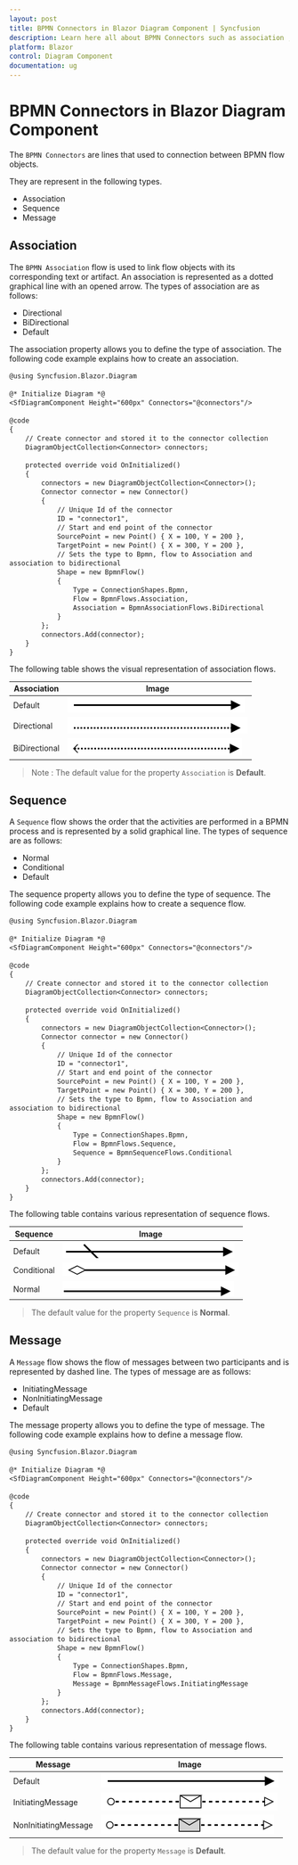 ```yaml
---
layout: post
title: BPMN Connectors in Blazor Diagram Component | Syncfusion
description: Learn here all about BPMN Connectors such as association , sequence in Syncfusion Blazor Diagram component and more.
platform: Blazor
control: Diagram Component
documentation: ug
---
```


# BPMN Connectors in Blazor Diagram Component

The `BPMN Connectors` are lines that used to connection between BPMN flow objects.

They are represent in the following types.
* Association
* Sequence
* Message

## Association

The `BPMN Association` flow is used to link flow objects with its corresponding text or artifact. An association is represented as a dotted graphical line with an opened arrow. The types of association are as follows:

* Directional
* BiDirectional
* Default

The association property allows you to define the type of association. The following code example explains how to create an association.

```cshtml
@using Syncfusion.Blazor.Diagram

@* Initialize Diagram *@
<SfDiagramComponent Height="600px" Connectors="@connectors"/>

@code
{
    // Create connector and stored it to the connector collection
    DiagramObjectCollection<Connector> connectors;

    protected override void OnInitialized()
    {
        connectors = new DiagramObjectCollection<Connector>();
        Connector connector = new Connector()
        {
            // Unique Id of the connector
            ID = "connector1",
            // Start and end point of the connector
            SourcePoint = new Point() { X = 100, Y = 200 },
            TargetPoint = new Point() { X = 300, Y = 200 },
            // Sets the type to Bpmn, flow to Association and association to bidirectional
            Shape = new BpmnFlow()
            {
                Type = ConnectionShapes.Bpmn,
                Flow = BpmnFlows.Association,
                Association = BpmnAssociationFlows.BiDirectional
            }
        };
        connectors.Add(connector);
    }
}
```

The following table shows the visual representation of association flows.

| Association | Image |
| -------- | -------- |
| Default | ![Default BPMN FlowShapes](../images/Default1.png) |
| Directional | ![Directional BPMN FlowShapes](../images/Directional1.png) |
| BiDirectional | ![BiDirectional BPMN FlowShapes](../images/BiDirectional.png) |

>Note : The default value for the property `Association` is **Default**.

## Sequence

A `Sequence` flow shows the order that the activities are performed in a BPMN process and is represented by a solid graphical line. The types of sequence are as follows:

* Normal
* Conditional
* Default

The sequence property allows you to define the type of sequence. The following code example explains how to create a sequence flow.

```cshtml
@using Syncfusion.Blazor.Diagram

@* Initialize Diagram *@
<SfDiagramComponent Height="600px" Connectors="@connectors"/>

@code
{
    // Create connector and stored it to the connector collection
    DiagramObjectCollection<Connector> connectors;

    protected override void OnInitialized()
    {
        connectors = new DiagramObjectCollection<Connector>();
        Connector connector = new Connector()
        {
            // Unique Id of the connector
            ID = "connector1",
            // Start and end point of the connector
            SourcePoint = new Point() { X = 100, Y = 200 },
            TargetPoint = new Point() { X = 300, Y = 200 },
            // Sets the type to Bpmn, flow to Association and association to bidirectional
            Shape = new BpmnFlow()
            {
                Type = ConnectionShapes.Bpmn,
                Flow = BpmnFlows.Sequence,
                Sequence = BpmnSequenceFlows.Conditional
            }
        };
        connectors.Add(connector);
    }
}
```

The following table contains various representation of sequence flows.

| Sequence | Image |
| -------- | -------- |
| Default | ![Default Sequence BPMN Shpae](../images/Default2.png) |
| Conditional | ![Conditional Sequence BPMN Shpae](../images/Conditional.png) |
| Normal | ![Normal Sequence BPMN Shpae](../images/Normal.png) |

> The default value for the property `Sequence` is **Normal**.

## Message

A `Message` flow shows the flow of messages between two participants and is represented by dashed line. The types of message are as follows:

* InitiatingMessage
* NonInitiatingMessage
* Default

The message property allows you to define the type of message. The following code example explains how to define a message flow.

```cshtml
@using Syncfusion.Blazor.Diagram

@* Initialize Diagram *@
<SfDiagramComponent Height="600px" Connectors="@connectors"/>

@code
{
    // Create connector and stored it to the connector collection
    DiagramObjectCollection<Connector> connectors;

    protected override void OnInitialized()
    {
        connectors = new DiagramObjectCollection<Connector>();
        Connector connector = new Connector()
        {
            // Unique Id of the connector
            ID = "connector1",
            // Start and end point of the connector
            SourcePoint = new Point() { X = 100, Y = 200 },
            TargetPoint = new Point() { X = 300, Y = 200 },
            // Sets the type to Bpmn, flow to Association and association to bidirectional
            Shape = new BpmnFlow()
            {
                Type = ConnectionShapes.Bpmn,
                Flow = BpmnFlows.Message,
                Message = BpmnMessageFlows.InitiatingMessage
            }
        };
        connectors.Add(connector);
    }
}
```

The following table contains various representation of message flows.

| Message | Image |
| -------- | -------- |
| Default | ![Default Message BPMN Shape](../images/Default1.png) |
| InitiatingMessage | ![InitiatingMessage Message BPMN Shape](../images/IMessage.png) |
| NonInitiatingMessage | ![NonInitiatingMessage Message BPMN Shape](../images/NIMessage.png) |

> The default value for the property `Message` is **Default**.
